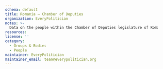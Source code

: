 ```yaml
---
schema: default
title: Romania — Chamber of Deputies
organization: EveryPolitician
notes: >-
  Data on the people within the Chamber of Deputies legislature of Romania.
resources:
license: ''
category:
  - Groups & Bodies
  - People
maintainer: EveryPolitician
maintainer_email: team@everypolitician.org
---
```


